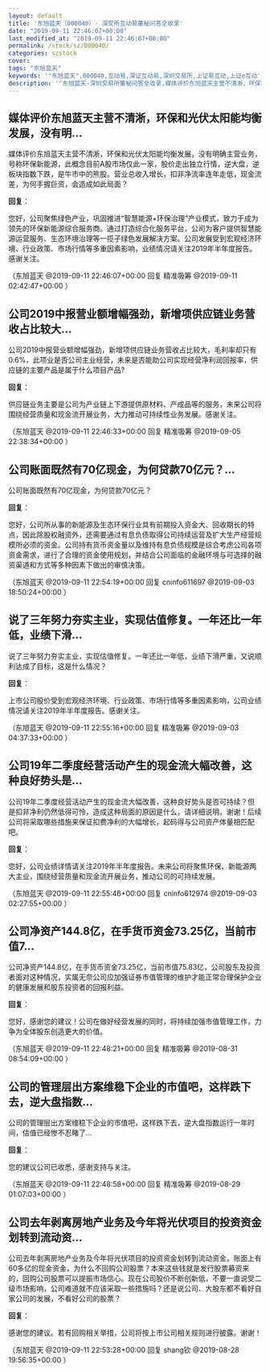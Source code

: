 ```yaml
---
layout: default
title: '东旭蓝天（000040）- 深交所互动易董秘问答全收录'
date: "2019-09-11 22:46:07+00:00"
last_modified_at: "2019-09-11 22:46:07+00:00"
permalink: /stock/sz/000040/
categories: szstock
cover: 
tags: "东旭蓝天"
keywords: '"东旭蓝天",000040,互动易,深证互动易,深圳交易所,上证易互动,上证e互动'
description: '"东旭蓝天-深圳交易所董秘问答全收录,媒体评价东旭蓝天主营不清淅，环保和光伏太阳能均衡发展，没有明确主营业务，号称环保新能源，此概念目前A股市场仅此一家，股价走出独立行情，逆大盘，逆板块指数下跌，是牛市中的熊股。营业总收入增长，扣非净流率连年走低，现金流差，为何手握巨资，会造成如此局面？"'
---
```


## 媒体评价东旭蓝天主营不清淅，环保和光伏太阳能均衡发展，没有明...

媒体评价东旭蓝天主营不清淅，环保和光伏太阳能均衡发展，没有明确主营业务，号称环保新能源，此概念目前A股市场仅此一家，股价走出独立行情，逆大盘，逆板块指数下跌，是牛市中的熊股。营业总收入增长，扣非净流率连年走低，现金流差，为何手握巨资，会造成如此局面？

**回复**：

您好，公司聚焦绿色产业，巩固推进“智慧能源+环保治理”产业模式，致力于成为领先的环保新能源综合服务商。通过打造综合化服务平台，公司为客户提供智慧能源运营服务、生态环境治理等一揽子绿色发展解决方案。公司发展受到宏观经济环境、行业政策、市场行情等多重因素影响，业绩情况请关注2019年半年度报告。感谢关注。 

（东旭蓝天  @2019-09-11 22:46:07+00:00 回复 精准吸筹  @2019-09-11 02:42:47+00:00 ）

## 公司2019中报营业额增幅强劲，新增项供应链业务营收占比较大...

公司2019中报营业额增幅强劲，新增项供应链业务营收占比较大，毛利率却只有0.6%，此项业是否公司主业经营，未来是否能助公司实现经营净利润回报率，供应链的主要产品是属于什么项目产品?

**回复**：

供应链业务主要是公司为产业链上下游提供原材料、产成品等的服务，未来公司将围绕经营质量和现金流开展业务，大力推动可持续性业务发展。感谢关注。 

（东旭蓝天  @2019-09-11 22:46:33+00:00 回复 精准吸筹  @2019-09-05 22:38:34+00:00 ）

## 公司账面既然有70亿现金，为何贷款70亿元？...

公司账面既然有70亿现金，为何贷款70亿元？

**回复**：

您好，公司所从事的新能源及生态环保行业具有前期投入资金大、回收期长的特点，因此除股权融资外，还需要通过有息负债取得公司持续运营及扩大生产经营规模所必须的资金。公司持有货币资金量以及维持有息负债规模是综合考虑公司各项资金需求，进行了合理的资金使用规划，并结合公司面临的金融环境与可选择的融资渠道和方式等多种因素下做出的审慎决策。 

（东旭蓝天  @2019-09-11 22:54:19+00:00 回复 cninfo611697  @2019-09-03 18:50:24+00:00 ）

## 说了三年努力夯实主业，实现估值修复。一年还比一年低，业绩下滑...

说了三年努力夯实主业，实现估值修复。一年还比一年低，业绩下滑严重，又说顺利达成了目标，这是什么情况？

**回复**：

上市公司股价受到宏观经济环境、行业政策、市场行情等多重因素影响，公司业绩情况请关注2019年半年度报告。感谢关注。 

（东旭蓝天  @2019-09-11 22:55:16+00:00 回复 精准吸筹  @2019-09-03 04:37:33+00:00 ）

## 公司19年二季度经营活动产生的现金流大幅改善，这种良好势头是...

公司19年二季度经营活动产生的现金流大幅改善，这种良好势头是否可持续？但是扣非净利仍然低得可怜，造成这种局面的原因是什么，请详细说明，谢谢！后续公司将采取哪些措施来保证扣费净利的大幅增长，起码得与公司资产体量相匹配吧。

**回复**：

您好，公司业绩详情请关注2019年半年度报告。未来公司将聚焦环保、新能源两大主业，围绕经营质量和现金流开展业务，推动公司的可持续发展。 

（东旭蓝天  @2019-09-11 22:55:46+00:00 回复 cninfo612974  @2019-09-03 02:27:55+00:00 ）

## 公司净资产144.8亿，在手货币资金73.25亿，当前市值7...

公司净资产144.8亿，在手货币资金73.25亿，当前市值75.83亿，公司股东及投资者面对这种情况，实属无奈公司应加强证券市值管理的维护才能正常合理保护企业的健康发展和股东投资者的回报利益。

**回复**：

您好，感谢您的建议！公司在做好经营发展的同时，将持续加强市值管理工作，力争为全体股东创造更大的价值。 

（东旭蓝天  @2019-09-11 22:48:21+00:00 回复 精准吸筹  @2019-08-31 08:54:09+00:00 ）

## 公司的管理层出方案维稳下企业的市值吧，这样跌下去，逆大盘指数...

公司的管理层出方案维稳下企业的市值吧，这样跌下去，逆大盘指数运行一年时间，估值已经惨不忍睹了...

**回复**：

您的建议公司已收悉，感谢支持与关注。 

（东旭蓝天  @2019-09-11 22:48:58+00:00 回复 精准吸筹  @2019-08-29 01:07:03+00:00 ）

## 公司去年剥离房地产业务及今年将光伏项目的投资资金划转到流动资...

公司去年剥离房地产业务及今年将光伏项目的投资资金划转到流动资金，账面上有60多亿的现金资金，为什么不回购公司股票？本来这些钱就是发行股票募资来的，回购公司股票可以提振市场信心。现在公司股价不断创新低，不要一直说受二级市场影响，公司难道就不应该采取一些措施吗？还是说公司、大股东都不看好自家公司的发展，不看好公司的股票？

**回复**：

感谢您的建议。若有回购相关举措，公司将按上市公司相关规则进行披露。谢谢！ 

（东旭蓝天  @2019-09-11 22:53:28+00:00 回复 shang钦  @2019-08-28 19:56:35+00:00 ）

